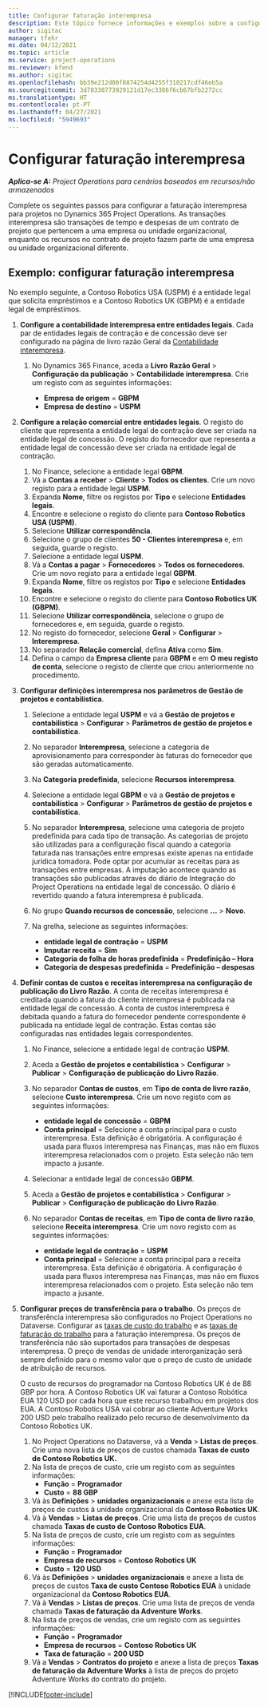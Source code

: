 ```yaml
---
title: Configurar faturação interempresa
description: Este tópico fornece informações e exemplos sobre a configuração da faturação interempresa para projetos.
author: sigitac
manager: tfehr
ms.date: 04/12/2021
ms.topic: article
ms.service: project-operations
ms.reviewer: kfend
ms.author: sigitac
ms.openlocfilehash: bb39e212d00f8874254d4255f310217cdf46eb5a
ms.sourcegitcommit: 3d78338773929121d17ec3386f6cb67bfb2272cc
ms.translationtype: HT
ms.contentlocale: pt-PT
ms.lasthandoff: 04/27/2021
ms.locfileid: "5949693"
---
```

# <a name="configure-intercompany-invoicing"></a>Configurar faturação interempresa

_**Aplica-se A:** Project Operations para cenários baseados em recursos/não armazenados_

Complete os seguintes passos para configurar a faturação interempresa para projetos no Dynamics 365 Project Operations. As transações interempresa são transações de tempo e despesas de um contrato de projeto que pertencem a uma empresa ou unidade organizacional, enquanto os recursos no contrato de projeto fazem parte de uma empresa ou unidade organizacional diferente.

## <a name="example-configure-intercompany-invoicing"></a>Exemplo: configurar faturação interempresa

No exemplo seguinte, a Contoso Robotics USA (USPM) é a entidade legal que solicita empréstimos e a Contoso Robotics UK (GBPM) é a entidade legal de empréstimos. 

1. **Configure a contabilidade interempresa entre entidades legais**. Cada par de entidades legais de contração e de concessão deve ser configurado na página de livro razão Geral da [Contabilidade interempresa](/dynamics365/finance/general-ledger/intercompany-accounting-setup).
    
    1. No Dynamics 365 Finance, aceda a **Livro Razão Geral** > **Configuração da publicação** > **Contabilidade interempresa**. Crie um registo com as seguintes informações:

        - **Empresa de origem** = **GBPM**
        - **Empresa de destino** = **USPM**

2. **Configure a relação comercial entre entidades legais**. O registo do cliente que representa a entidade legal de contração deve ser criada na entidade legal de concessão. O registo do fornecedor que representa a entidade legal de concessão deve ser criada na entidade legal de contração.

     1. No Finance, selecione a entidade legal **GBPM**.
     2. Vá a **Contas a receber** > **Cliente** > **Todos os clientes**. Crie um novo registo para a entidade legal **USPM**.
     3. Expanda **Nome**, filtre os registos por **Tipo** e selecione **Entidades legais**. 
     4. Encontre e selecione o registo do cliente para **Contoso Robotics USA (USPM)**.
     5. Selecione **Utilizar correspondência**. 
     6. Selecione o grupo de clientes **50 - Clientes interempresa** e, em seguida, guarde o registo.
     7. Selecione a entidade legal **USPM**.
     8. Vá a **Contas a pagar** > **Fornecedores** > **Todos os fornecedores**. Crie um novo registo para a entidade legal **GBPM**.
     9. Expanda **Nome**, filtre os registos por **Tipo** e selecione **Entidades legais**. 
     10. Encontre e selecione o registo do cliente para **Contoso Robotics UK (GBPM)**.
     11. Selecione **Utilizar correspondência**, selecione o grupo de fornecedores e, em seguida, guarde o registo.
     12. No registo do fornecedor, selecione **Geral** > **Configurar** > **Interempresa**.
     13. No separador **Relação comercial**, defina **Ativa** como **Sim**.
     14. Defina o campo da **Empresa cliente** para **GBPM** e em **O meu registo de conta**, selecione o registo de cliente que criou anteriormente no procedimento.

3. **Configurar definições interempresa nos parâmetros de Gestão de projetos e contabilística**. 

    1. Selecione a entidade legal **USPM** e vá a **Gestão de projetos e contabilística** > **Configurar** > **Parâmetros de gestão de projetos e contabilística**.
    2. No separador **Interempresa**, selecione a categoria de aprovisionamento para corresponder às faturas do fornecedor que são geradas automaticamente.
    3. Na **Categoria predefinida**, selecione **Recursos interempresa**.
    4. Selecione a entidade legal **GBPM** e vá a **Gestão de projetos e contabilística** > **Configurar** > **Parâmetros de gestão de projetos e contabilística**.
    5. No separador **Interempresa**, selecione uma categoria de projeto predefinida para cada tipo de transação. As categorias de projeto são utilizadas para a configuração fiscal quando a categoria faturada nas transações entre empresas existe apenas na entidade jurídica tomadora. Pode optar por acumular as receitas para as transações entre empresas. A imputação acontece quando as transações são publicadas através do diário de Integração do Project Operations na entidade legal de concessão. O diário é revertido quando a fatura interempresa é publicada.
    6. No grupo **Quando recursos de concessão**, selecione **...** > **Novo**. 
    7. Na grelha, selecione as seguintes informações:

          - **entidade legal de contração** = **USPM**
          - **Imputar receita** = **Sim**
          - **Categoria de folha de horas predefinida** = **Predefinição – Hora**
          - **Categoria de despesas predefinida** = **Predefinição – despesas**

4. **Definir contas de custos e receitas interempresa na configuração de publicação do Livro Razão**. A conta de receitas interempresa é creditada quando a fatura do cliente interempresa é publicada na entidade legal de concessão. A conta de custos interempresa é debitada quando a fatura do fornecedor pendente correspondente é publicada na entidade legal de contração. Estas contas são configuradas nas entidades legais correspondentes. 
      
     1. No Finance, selecione a entidade legal de contração **USPM**. 
     2. Aceda a **Gestão de projetos e contabilística** > **Configurar** > **Publicar** > **Configuração de publicação do Livro Razão**. 
     3. No separador **Contas de custos**, em **Tipo de conta de livro razão**, selecione **Custo interempresa**. Crie um novo registo com as seguintes informações:
      
        - **entidade legal de concessão** = **GBPM**
        - **Conta principal** = Selecione a conta principal para o custo interempresa. Esta definição é obrigatória. A configuração é usada para fluxos interempresa nas Finanças, mas não em fluxos interempresa relacionados com o projeto. Esta seleção não tem impacto a jusante. 
        
     4. Selecionar a entidade legal de concessão **GBPM**. 
     5. Aceda a **Gestão de projetos e contabilística** > **Configurar** > **Publicar** > **Configuração de publicação do Livro Razão**. 
     6. No separador **Contas de receitas**, em **Tipo de conta de livro razão**, selecione **Receita interempresa**. Crie um novo registo com as seguintes informações:

        - **entidade legal de contração** = **USPM**
        - **Conta principal** = Selecione a conta principal para a receita interempresa. Esta definição é obrigatória. A configuração é usada para fluxos interempresa nas Finanças, mas não em fluxos interempresa relacionados com o projeto. Esta seleção não tem impacto a jusante. 

5. **Configurar preços de transferência para o trabalho**. Os preços de transferência interempresa são configurados no Project Operations no Dataverse. Configurar as [taxas de custo do trabalho](../pricing-costing/set-up-labor-cost-rate.md#transfer-pricing-and-costs-for-resources-outside-of-your-division-or-legal-entity) e as [taxas de faturação do trabalho](../pricing-costing/set-up-labor-bill-rate.md#transfer-pricing-or-set-up-bill-rates-for-resources-from-other-organizational-units-or-divisions) para a faturação interempresa. Os preços de transferência não são suportados para transações de despesas interempresa. O preço de vendas de unidade interorganização será sempre definido para o mesmo valor que o preço de custo de unidade de atribuição de recursos.

      O custo de recursos do programador na Contoso Robotics UK é de 88 GBP por hora. A Contoso Robotics UK vai faturar a Contoso Robótica EUA 120 USD por cada hora que este recurso trabalhou em projetos dos EUA. A Contoso Robotics USA vai cobrar ao cliente Adventure Works 200 USD pelo trabalho realizado pelo recurso de desenvolvimento da Contoso Robotics UK.

      1. No Project Operations no Dataverse, vá a **Venda** > **Listas de preços**. Crie uma nova lista de preços de custos chamada **Taxas de custo de Contoso Robotics UK.** 
      2. Na lista de preços de custo, crie um registo com as seguintes informações:
         - **Função** = **Programador**
         - **Custo** = **88 GBP**
      3. Vá às **Definições** > **unidades organizacionais** e anexe esta lista de preços de custos à unidade organizacional da **Contoso Robotics UK**.
      4. Vá à **Vendas** > **Listas de preços**. Crie uma lista de preços de custos chamada **Taxas de custo de Contoso Robotics EUA**. 
      5. Na lista de preços de custo, crie um registo com as seguintes informações:
          - **Função** = **Programador**
          - **Empresa de recursos** = **Contoso Robotics UK**
          - **Custo** = **120 USD**
      6. Vá às **Definições** > **unidades organizacionais** e anexe a lista de preços de custos **Taxa de custo Contoso Robotics EUA** à unidade organizacional da **Contoso Robotics EUA**.
      7. Vá à **Vendas** > **Listas de preços**. Crie uma lista de preços de venda chamada **Taxas de faturação da Adventure Works**. 
      8. Na lista de preços de vendas, crie um registo com as seguintes informações:
          - **Função** = **Programador**
          - **Empresa de recursos** = **Contoso Robotics UK**
          - **Taxa de faturação** = **200 USD**
      9. Vá a **Vendas** > **Contratos do projeto** e anexe a lista de preços **Taxas de faturação da Adventure Works** à lista de preços do projeto Adventure Works do contrato do projeto.


[!INCLUDE[footer-include](../includes/footer-banner.md)]
